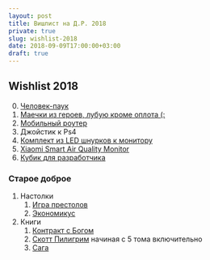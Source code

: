 ```yaml
---
layout: post
title: Вишлист на Д.Р. 2018
private: true
slug: wishlist-2018
date: 2018-09-09T17:00:00+03:00
draft: true
---
```


## Wishlist 2018

0. [Человек-паук](https://www.mvideo.ru/products/videoigra-dlya-ps4-chelovek-pauk-40068884)
1. [Маечки из героев, лубую кроме оплота (:](https://www.deadbrush.ru/catalog/games/homm3/)
2. [Мобильный роутер](https://market.yandex.ru/product/13067065?show-uid=050641276356821320016002&nid=55410&track=product_card_analog)
3. Джойстик к Ps4
4. [Комплект из LED шнурков к монитору](https://www.razer.com/gaming-accessories/razer-chroma-hdk)
5. [Xiaomi Smart Air Quality Monitor](https://www.gearbest.com/living-appliances/pp_557543.html?lkid=10721409)
6. [Кубик для разработчика](https://pretendstore.co/products/pocket-developer)

### Старое доброе
1. Настолки
    1. [Игра престолов](https://hobbygames.ru/igra-prestolov-vtoroe-izdanie)
    2. [Экономикус](https://hobbygames.ru/jekonomikus)
2. Книги
    1. [Контракт с Богом](https://www.mann-ivanov-ferber.ru/books/kontrakt-s-bogom/)
    2. [Скотт Пилигрим](http://www.chookandgeek.ru/search?q=%D0%A1%D0%9A%D0%9E%D0%A2%D0%A2+%D0%9F%D0%98%D0%9B%D0%98%D0%93%D0%A0%D0%98%D0%9C) начиная с 5 тома включительно
    3. [Сага](http://www.chookandgeek.ru/product/saga-tom-1-2)
